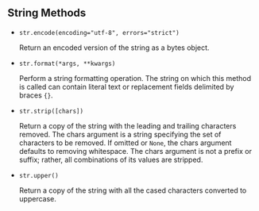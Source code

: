 ## String Methods

- `str.encode(encoding="utf-8", errors="strict")`

    Return an encoded version of the string as a bytes object.

- `str.format(*args, **kwargs)`

    Perform a string formatting operation. The string on which this method is called can contain literal text or replacement fields delimited by braces `{}`.

- `str.strip([chars])`

    Return a copy of the string with the leading and trailing characters removed. The chars argument is a string specifying the set of characters to be removed. If omitted or `None`, the chars argument defaults to removing whitespace. The chars argument is not a prefix or suffix; rather, all combinations of its values are stripped.

- `str.upper()`

    Return a copy of the string with all the cased characters converted to uppercase.
    
